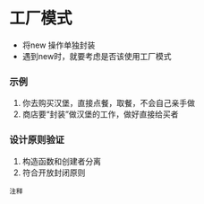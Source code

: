 # 工厂模式

* 将new 操作单独封装
* 遇到new时，就要考虑是否该使用工厂模式


### 示例
1. 你去购买汉堡，直接点餐，取餐，不会自己亲手做
2. 商店要“封装”做汉堡的工作，做好直接给买者


### 设计原则验证
1. 构造函数和创建者分离
2. 符合开放封闭原则


```注释```
